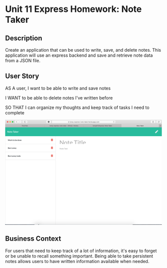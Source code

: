# Unit 11 Express Homework: Note Taker

## Description

Create an application that can be used to write, save, and delete notes. This application will use an express backend and save and retrieve note data from a JSON file.


## User Story

AS A user, I want to be able to write and save notes

I WANT to be able to delete notes I've written before

SO THAT I can organize my thoughts and keep track of tasks I need to complete

![Note taker image](public/assets/img/Express-note-taker.png)

## Business Context

For users that need to keep track of a lot of information, it's easy to forget or be unable to recall something important. Being able to take persistent notes allows users to have written information available when needed.

